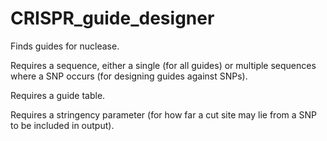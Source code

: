 # CRISPR_guide_designer
Finds guides for nuclease. 

Requires a sequence, either a single (for all guides) or multiple sequences where a SNP occurs (for designing guides against SNPs).

Requires a guide table.

Requires a stringency parameter (for how far a cut site may lie from a SNP to be included in output).
